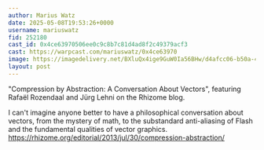 ```yaml
---
author: Marius Watz
date: 2025-05-08T19:53:26+0000
username: mariuswatz
fid: 252180
cast_id: 0x4ce63970506ee0c9c8b7c81d4ad8f2c49379acf3
cast: https://warpcast.com/mariuswatz/0x4ce63970
image: https://imagedelivery.net/BXluQx4ige9GuW0Ia56BHw/d4afcc06-b50a-4505-0acd-e18e32274200/original
layout: post
---
```

"Compression by Abstraction: A Conversation About Vectors", featuring Rafaël Rozendaal and Jürg Lehni on the Rhizome blog.  
  
I can't imagine anyone better to have a philosophical conversation about vectors, from the mystery of math, to the substandard anti-aliasing of Flash and the fundamental qualities of vector graphics.  
https://rhizome.org/editorial/2013/jul/30/compression-abstraction/  

<img src='https://imagedelivery.net/BXluQx4ige9GuW0Ia56BHw/d4afcc06-b50a-4505-0acd-e18e32274200/original' alt='' referrerpolicy='no-referrer'/>